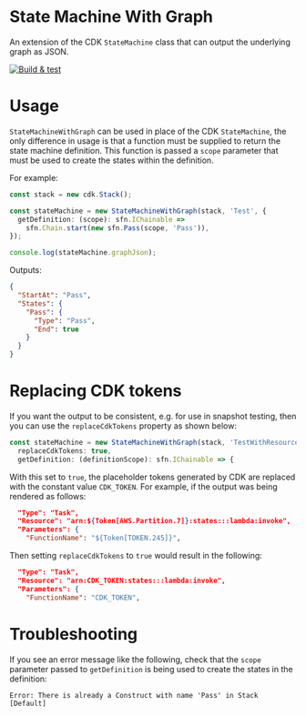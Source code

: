 # State Machine With Graph

An extension of the CDK `StateMachine` class that can output the underlying graph as JSON.

[![Build & test](https://github.com/andybalham/agb-cdk-state-machine-with-graph/actions/workflows/build-test.yml/badge.svg)](https://github.com/andybalham/agb-cdk-state-machine-with-graph/actions/workflows/build-test.yml)

# Usage

`StateMachineWithGraph` can be used in place of the CDK `StateMachine`, the only difference in usage is that a function must be supplied to return the state machine definition. This function is passed a `scope` parameter that must be used to create the states within the definition.

For example:

```TypeScript
const stack = new cdk.Stack();

const stateMachine = new StateMachineWithGraph(stack, 'Test', {
  getDefinition: (scope): sfn.IChainable => 
    sfn.Chain.start(new sfn.Pass(scope, 'Pass')),
});

console.log(stateMachine.graphJson);
```

Outputs:

```JSON
{
  "StartAt": "Pass",
  "States": {
    "Pass": {
      "Type": "Pass",
      "End": true
    }
  }
}
```

# Replacing CDK tokens

If you want the output to be consistent, e.g. for use in snapshot testing, then you can use the `replaceCdkTokens` property as shown below:

```TypeScript
const stateMachine = new StateMachineWithGraph(stack, 'TestWithResources', {
  replaceCdkTokens: true,
  getDefinition: (definitionScope): sfn.IChainable => {
```

With this set to `true`, the placeholder tokens generated by CDK are replaced with the constant value `CDK_TOKEN`. For example, if the output was being rendered as follows:

```json
  "Type": "Task",
  "Resource": "arn:${Token[AWS.Partition.7]}:states:::lambda:invoke",
  "Parameters": {
    "FunctionName": "${Token[TOKEN.245]}",
```

Then setting `replaceCdkTokens` to `true` would result in the following:

```json
  "Type": "Task",
  "Resource": "arn:CDK_TOKEN:states:::lambda:invoke",
  "Parameters": {
    "FunctionName": "CDK_TOKEN",
```

# Troubleshooting

If you see an error message like the following, check that the `scope` parameter passed to `getDefinition` is being used to create the states in the definition:

```
Error: There is already a Construct with name 'Pass' in Stack [Default]
```

